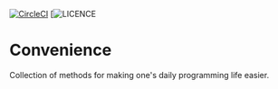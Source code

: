 [![CircleCI](https://circleci.com/gh/FarrOut/Convenience.svg?style=svg)](https://circleci.com/gh/FarrOut/Convenience)
[![LICENCE](https://github.com/FarrOut/Convenience/blob/master/LICENSE)

# Convenience
Collection of methods for making one's daily programming life easier.

